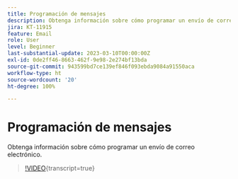 ```yaml
---
title: Programación de mensajes
description: Obtenga información sobre cómo programar un envío de correo electrónico.
jira: KT-11915
feature: Email
role: User
level: Beginner
last-substantial-update: 2023-03-10T00:00:00Z
exl-id: 0de2ff46-8663-462f-9e98-2e274bf13bda
source-git-commit: 943599bd7ce139ef846f093ebda9084a91550aca
workflow-type: ht
source-wordcount: '20'
ht-degree: 100%

---
```


# Programación de mensajes

Obtenga información sobre cómo programar un envío de correo electrónico.

>[!VIDEO](https://video.tv.adobe.com/v/3415919/?learn=on){transcript=true}
